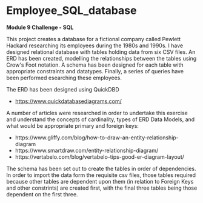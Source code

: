 # Employee_SQL_database
<b>Module 9 Challenge - SQL</b>

This project creates a database for a fictional company called Pewlett Hackard researching its employees during the 1980s and 1990s. I have designed relational database with tables holding data from six CSV files. An ERD has been created, modelling the relationships between the tables using Crow's Foot notation.
A schema has been designed for each table with appropriate constraints and datatypes. Finally, a series of queries have been performed esearching these employees.

The ERD has been designed using QuickDBD <ul><li>https://www.quickdatabasediagrams.com/</li></ul>
A number of articles were researched in order to undertake this exercise and understand the concepts of cardinality, types of ERD Data Models, and what would be appropriate primary and foreign keys:
<ul><li>https://www.gliffy.com/blog/how-to-draw-an-entity-relationship-diagram</li><li>
https://www.smartdraw.com/entity-relationship-diagram/</li><li>
https://vertabelo.com/blog/vertabelo-tips-good-er-diagram-layout/</li></ul>

The schema has been set out to create the tables in order of dependencies. In order to import the data form the requisite csv files, those tables required because other tables are dependent upon them (in relation to Foreign Keys and other constrints) are created first, with the final three tables being those dependent on the first three.
